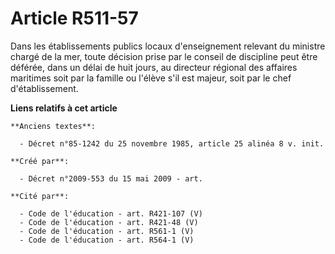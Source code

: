# Article R511-57

Dans les établissements publics locaux d'enseignement relevant du ministre chargé de la mer, toute décision prise par le
conseil de discipline peut être déférée, dans un délai de huit jours, au directeur régional des affaires maritimes soit par
la famille ou l'élève s'il est majeur, soit par le chef d'établissement.

**Liens relatifs à cet article**

	**Anciens textes**:

	  - Décret n°85-1242 du 25 novembre 1985, article 25 alinéa 8 v. init.

	**Créé par**:

	  - Décret n°2009-553 du 15 mai 2009 - art.

	**Cité par**:

	  - Code de l'éducation - art. R421-107 (V)
	  - Code de l'éducation - art. R421-48 (V)
	  - Code de l'éducation - art. R561-1 (V)
	  - Code de l'éducation - art. R564-1 (V)
